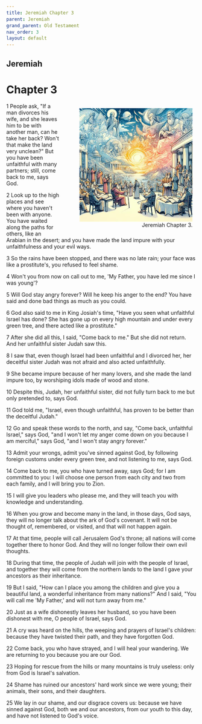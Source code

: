 ```yaml
---
title: Jeremiah Chapter 3
parent: Jeremiah
grand_parent: Old Testament
nav_order: 3
layout: default
---
```


## Jeremiah

# Chapter 3

<figure style="float: right; margin-right: 10px;">
    <img src="/assets/Image/Jeremiah/500/3.jpg" alt="Jeremiah Chapter 3" style="width: 300px; height: 300px; float: right;padding-left: 10px;"/>
    <figcaption style="clear: both;text-align: right;">Jeremiah Chapter 3.</figcaption>
</figure>
1 People ask, "If a man divorces his wife, and she leaves him to be with another man, can he take her back? Won't that make the land very unclean?" But you have been unfaithful with many partners; still, come back to me, says God.

2 Look up to the high places and see where you haven't been with anyone. You have waited along the paths for others, like an Arabian in the desert; and you have made the land impure with your unfaithfulness and your evil ways.

3 So the rains have been stopped, and there was no late rain; your face was like a prostitute's, you refused to feel shame.

4 Won't you from now on call out to me, 'My Father, you have led me since I was young'?

5 Will God stay angry forever? Will he keep his anger to the end? You have said and done bad things as much as you could.

6 God also said to me in King Josiah's time, "Have you seen what unfaithful Israel has done? She has gone up on every high mountain and under every green tree, and there acted like a prostitute."

7 After she did all this, I said, "Come back to me." But she did not return. And her unfaithful sister Judah saw this.

8 I saw that, even though Israel had been unfaithful and I divorced her, her deceitful sister Judah was not afraid and also acted unfaithfully.

9 She became impure because of her many lovers, and she made the land impure too, by worshiping idols made of wood and stone.

10 Despite this, Judah, her unfaithful sister, did not fully turn back to me but only pretended to, says God.

11 God told me, "Israel, even though unfaithful, has proven to be better than the deceitful Judah."

12 Go and speak these words to the north, and say, "Come back, unfaithful Israel," says God, "and I won't let my anger come down on you because I am merciful," says God, "and I won't stay angry forever."

13 Admit your wrongs, admit you've sinned against God, by following foreign customs under every green tree, and not listening to me, says God.

14 Come back to me, you who have turned away, says God; for I am committed to you: I will choose one person from each city and two from each family, and I will bring you to Zion.

15 I will give you leaders who please me, and they will teach you with knowledge and understanding.

16 When you grow and become many in the land, in those days, God says, they will no longer talk about the ark of God's covenant. It will not be thought of, remembered, or visited, and that will not happen again.

17 At that time, people will call Jerusalem God's throne; all nations will come together there to honor God. And they will no longer follow their own evil thoughts.

18 During that time, the people of Judah will join with the people of Israel, and together they will come from the northern lands to the land I gave your ancestors as their inheritance.

19 But I said, "How can I place you among the children and give you a beautiful land, a wonderful inheritance from many nations?" And I said, "You will call me 'My Father,' and will not turn away from me."

20 Just as a wife dishonestly leaves her husband, so you have been dishonest with me, O people of Israel, says God.

21 A cry was heard on the hills, the weeping and prayers of Israel's children: because they have twisted their path, and they have forgotten God.

22 Come back, you who have strayed, and I will heal your wandering. We are returning to you because you are our God.

23 Hoping for rescue from the hills or many mountains is truly useless: only from God is Israel's salvation.

24 Shame has ruined our ancestors' hard work since we were young; their animals, their sons, and their daughters.

25 We lay in our shame, and our disgrace covers us: because we have sinned against God, both we and our ancestors, from our youth to this day, and have not listened to God's voice.


